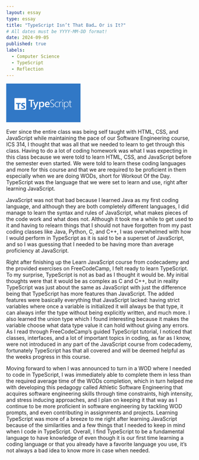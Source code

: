 ```yaml
---
layout: essay
type: essay
title: "TypeScript Isn’t That Bad… Or is It?"
# All dates must be YYYY-MM-DD format!
date: 2024-09-05
published: true
labels:
  - Computer Science
  - TypeScript
  - Reflection
---
```


<img width="200px" class="rounded float-start pe-4" src="../img/TypeScript.png">

<p>Ever since the entire class was being self taught with HTML, CSS, and JavaScript while maintaining the pace of our Software Engineering course, ICS 314, I thought that was all that we needed to learn to get through this class. Having to do a lot of coding homework was what I was expecting in this class because we were told to learn HTML, CSS, and JavaScript before the semester even started. We were told to learn these coding languages and more for this course and that we are required to be proficient in them especially when we are doing WODs, short for Workout Of the Day. TypeScript was the language that we were set to learn and use, right after learning JavaScript.</p>
<p>JavaScript was not that bad because I learned Java as my first coding language, and although they are both completely different languages, I did manage to learn the syntax and rules of JavaScript, what makes pieces of the code work and what does not. Although it took me a while to get used to it and having to relearn things that I should not have forgotten from my past coding classes like Java, Python, C, and C++, I was overwhelmed with how I would perform in TypeScript as it is said to be a superset of JavaScript, and so I was guessing that I needed to be having  more than average proficiency at JavaScript.</p>
<p>Right after finishing up the Learn JavaScript course from codecademy and the provided exercises on FreeCodeCamp, I felt ready to learn TypeScript. To my surprise, TypeScript is not as bad as I thought it would be. My initial thoughts were that it would be as complex as C and C++, but in reality TypeScript was just about the same as JavaScript with just the difference being that TypeScript has more features than JavaScript. The added features were basically everything that JavaScript lacked: having strict variables where once a variable is initialized it will always be that type, it can always infer the type without being explicitly written, and much more. I also learned the union type which I found interesting because it makes the variable choose what data type value it can hold without giving any errors. As I read through FreeCodeCamp’s guided TypeScript tutorial, I noticed that classes, interfaces, and a lot of important topics in coding, as far as I know, were not introduced in any part of the JavaScript course from codecademy, fortunately TypeScript has that all covered and will be deemed helpful as the weeks progress in this course.</p>
<p>Moving forward to when I was announced to turn in a WOD where I needed to code in TypeScript, I was immediately able to complete them in less than the required average time of the WODs completion, which in turn helped me with developing this pedagogy called Athletic Software Engineering that acquires software engineering skills through time constraints, high intensity, and stress inducing approaches, and I plan on keeping it that way as I continue to be more proficient in software engineering by tackling WOD prompts, and even contributing in assignments and projects. Learning TypeScript was more of a breeze to me right after learning JavaScript because of the similarities and a few things that I needed to keep in mind when I code in TypeScript. Overall, I find TypeScript to be a fundamental language to have knowledge of even though it is our first time learning a coding language or that you already have a favorite language you use, it’s not always a bad idea to know more in case when needed.</p>

